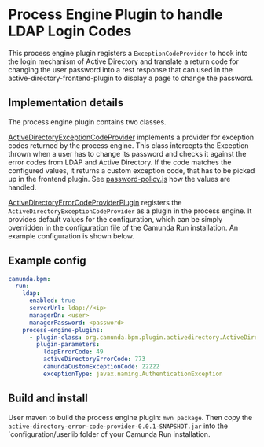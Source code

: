 # Process Engine Plugin to handle LDAP Login Codes

This process engine plugin registers a `ExceptionCodeProvider` to hook into the
login mechanism of Active Directory and translate a return code for changing the
user password into a rest response that can used in the
active-directory-frontend-plugin to display a page to change the password.

## Implementation details

The process engine plugin contains two classes.

[ActiveDirectoryExceptionCodeProvider](src/main/java/org/camunda/bpm/plugin/activedirectory/ActiveDirectoryExceptionCodeProvider.java)
implements a provider for exception codes returned by the process engine. This
class intercepts the Exception thrown when a user has to change its password and
checks it against the error codes from LDAP and Active Directory. If the code
matches the configured values, it returns a custom exception code, that has to
be picked up in the frontend plugin. See
[password-policy.js](../active-directory-frontend-plugin/frontend/src/password-policy.js)
how the values are handled.

[ActiveDirectoryErrorCodeProviderPlugin](src/main/java/org/camunda/bpm/plugin/activedirectory/ActiveDirectoryErrorCodeProviderPlugin.java)
registers the `ActiveDirectoryExceptionCodeProvider` as a plugin in the process
engine. It provides default values for the configuration, which can be simply
overridden in the configuration file of the Camunda Run installation. An example
configuration is shown below.

## Example config

```yml
camunda.bpm:
  run:
    ldap:
      enabled: true
      serverUrl: ldap://<ip>
      managerDn: <user>
      managerPassword: <password>
    process-engine-plugins:
      - plugin-class: org.camunda.bpm.plugin.activedirectory.ActiveDirectoryErrorCodeProviderPlugin
        plugin-parameters:
          ldapErrorCode: 49
          activeDirectoryErrorCode: 773
          camundaCustomExceptionCode: 22222
          exceptionType: javax.naming.AuthenticationException
```

## Build and install

User maven to build the process engine plugin: `mvn package`. Then copy the
`active-directory-error-code-provider-0.0.1-SNAPSHOT.jar` into the
`configuration/userlib folder of your Camunda Run installation.
